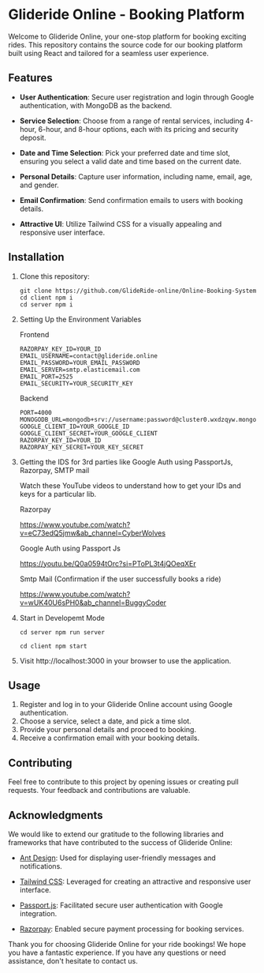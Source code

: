 # Glideride Online - Booking Platform

Welcome to Glideride Online, your one-stop platform for booking exciting rides. This repository contains the source code for our booking platform built using React and tailored for a seamless user experience.

## Features

- **User Authentication**: Secure user registration and login through Google authentication, with MongoDB as the backend.

- **Service Selection**: Choose from a range of rental services, including 4-hour, 6-hour, and 8-hour options, each with its pricing and security deposit.

- **Date and Time Selection**: Pick your preferred date and time slot, ensuring you select a valid date and time based on the current date.

- **Personal Details**: Capture user information, including name, email, age, and gender.

- **Email Confirmation**: Send confirmation emails to users with booking details.

- **Attractive UI**: Utilize Tailwind CSS for a visually appealing and responsive user interface.

## Installation

1. Clone this repository:

   ```
   git clone https://github.com/GlideRide-online/Online-Booking-System
   cd client npm i
   cd server npm i

2. Setting Up the Environment Variables

   Frontend
   ```
   RAZORPAY_KEY_ID=YOUR_ID
   EMAIL_USERNAME=contact@glideride.online
   EMAIL_PASSWORD=YOUR_EMAIL_PASSWORD
   EMAIL_SERVER=smtp.elasticemail.com
   EMAIL_PORT=2525
   EMAIL_SECURITY=YOUR_SECURITY_KEY
   ```

   Backend
   ```
   PORT=4000
   MONOGODB_URL=mongodb+srv://username:password@cluster0.wxdzqyw.mongodb.net
   GOOGLE_CLIENT_ID=YOUR_GOOGLE_ID
   GOOGLE_CLIENT_SECRET=YOUR_GOOGLE_CLIENT
   RAZORPAY_KEY_ID=YOUR_ID
   RAZORPAY_KEY_SECRET=YOUR_KEY_SECRET
   ```
3. Getting the IDS for 3rd parties like Google Auth using PassportJs, Razorpay, SMTP mail

    Watch these YouTube videos to understand how to get your IDs and keys for a particular lib.

    Razorpay
    
    https://www.youtube.com/watch?v=eC73edQ5jmw&ab_channel=CyberWolves

    Google Auth using Passport Js

    https://youtu.be/Q0a0594tOrc?si=PToPL3t4jQOeqXEr

    Smtp Mail (Confirmation if the user successfully books a ride)

    https://www.youtube.com/watch?v=wUK40U6sPH0&ab_channel=BuggyCoder

4. Start in Developemt Mode

   ```
   cd server npm run server

   cd client npm start

5. Visit http://localhost:3000 in your browser to use the application.


## Usage 

  1. Register and log in to your Glideride Online account using Google authentication.
  2. Choose a service, select a date, and pick a time slot.
  3. Provide your personal details and proceed to booking.
  4. Receive a confirmation email with your booking details.

## Contributing
 
   Feel free to contribute to this project by opening issues or creating pull requests. Your feedback and contributions are valuable.

## Acknowledgments

We would like to extend our gratitude to the following libraries and frameworks that have contributed to the success of Glideride Online:

- [Ant Design](https://ant.design/): Used for displaying user-friendly messages and notifications.

- [Tailwind CSS](https://tailwindcss.com/): Leveraged for creating an attractive and responsive user interface.

- [Passport.js](http://www.passportjs.org/): Facilitated secure user authentication with Google integration.

- [Razorpay](https://razorpay.com/): Enabled secure payment processing for booking services.

Thank you for choosing Glideride Online for your ride bookings! We hope you have a fantastic experience. If you have any questions or need assistance, don't hesitate to contact us.
